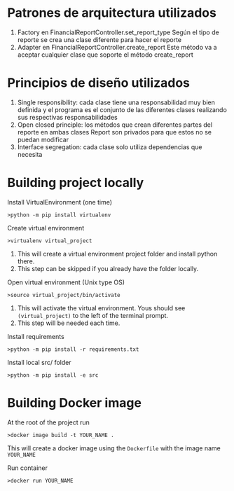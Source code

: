 # Patrones de arquitectura utilizados
1. Factory en FinancialReportController.set_report_type
Según el tipo de reporte se crea una clase diferente para 
hacer el reporte
2. Adapter en FinancialReportController.create_report
Este método va a aceptar cualquier clase que soporte el método 
create_report
# Principios de diseño utilizados
1. Single responsibility: cada clase tiene una responsabilidad muy 
bien definida y el programa es el conjunto de las diferentes
clases realizando sus respectivas responsabilidades
2. Open closed principle: los métodos que crean diferentes partes
del reporte en ambas clases Report son privados para que estos
no se puedan modificar
3. Interface segregation: cada clase solo utiliza dependencias que necesita

# Building project locally
Install VirtualEnvironment (one time)

    >python -m pip install virtualenv

Create virtual environment

    >virtualenv virtual_project

1. This will create a virtual environment project folder and install python there.
2. This step can be skipped if you already have the folder locally.

Open virtual environment (Unix type OS)

    >source virtual_project/bin/activate

1. This will activate the virtual environment.  Yous should see `(virtual_project)` to the left of the terminal prompt.
2. This step will be needed each time.

Install requirements
    
    >python -m pip install -r requirements.txt

Install local src/ folder

    >python -m pip install -e src 

# Building Docker image
At the root of the project run

    >docker image build -t YOUR_NAME .

This will create a docker image using the `Dockerfile` with the image name `YOUR_NAME`

Run container

    >docker run YOUR_NAME